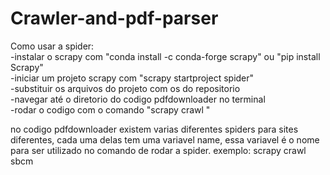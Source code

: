# Crawler-and-pdf-parser
Como usar a spider:  
-instalar o scrapy com "conda install -c conda-forge scrapy" ou "pip install Scrapy"  
-iniciar um projeto scrapy com "scrapy startproject spider"  
-substituir os arquivos do projeto com os do repositorio  
-navegar até o diretorio do codigo pdfdownloader no terminal  
-rodar o codigo com o comando "scrapy crawl <nome da spider a ser utilizada>"  

no codigo pdfdownloader existem varias diferentes spiders para sites diferentes, cada uma delas tem uma variavel name, essa variavel é o nome para ser utilizado no comando de rodar a spider. exemplo: scrapy crawl sbcm  
